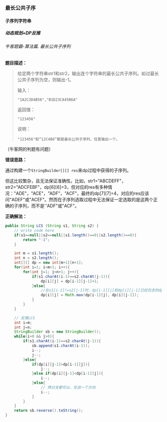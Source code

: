 ### 最长公共子序

#### 子序列字符串

##### 动态规划+DP反推

###### 牛客题霸-算法篇. 最长公共子序列

**题目描述：**

> 给定两个字符串str1和str2，输出连个字符串的最长公共子序列。如过最长公共子序列为空，则输出-1。
>
> 输入：
>
> ```
> "1A2C3D4B56","B1D23CA45B6A"
> ```
>
> 返回值：
>
> ```
> "123456"
> ```
>
> 说明：
>
> ```
> "123456"和“12C4B6”都是最长公共子序列，任意输出一个。
> ```

（牛客网的判题有问题）

**错误思路：**

通过构建一个`StringBuilder[][] res`来dp过程中获得的子序列。

但这比较繁杂，且无法保证准确性。比如，str1="ABCDEFF"，str2="ADCFEBF"，dp\[6\]\[6\]=3，但对应的res有多种情况："ADE"，"ACE"，"ADF"，"ACF"，最终的dp\[7\]\[7\]=4，对应的res应该问"ADEF"或"ACEF"。然而在子序列选取过程中无法保证一定选取的是这两个正确的子序列，而不是''ADF"或"ACF"。

**正确解法：**

```java
public String LCS (String s1, String s2) {
    // write code here
    if(s1==null||s2==null||s1.length()==0||s2.length()==0){
        return "-1";
    }

    int m = s1.length();
    int n = s2.length();
    int[][] dp = new int[m+1][n+1];
    for(int i=1; i<m+1; i++){
        for(int j=1; j<n+1; j++){
            if(s1.charAt(i-1)==s2.charAt(j-1)){
                dp[i][j] = dp[i-1][j-1]+1;
            }else{
                //在s1[i-1]!=s2[j-1]时，dp[i-1][j]和dp[i][j-1]已经包含的dp[i-1][j-1]的"可能性"
                dp[i][j] = Math.max(dp[i-1][j], dp[i][j-1]);
            }
        }
    }

    // 反推LCS
    int i=m;
    int j=n;
    StringBuilder sb = new StringBuilder();
    while(i>0 && j>0){
        if(s1.charAt(i-1)==s2.charAt(j-1)){
            sb.append(s1.charAt(i-1));
            i--;
            j--;
        }else{
            if(dp[i][j-1]>dp[i-1][j]){
                j--;
            }else if(dp[i][j-1]<dp[i-1][j]){
                i--;
            }else{
                // 两分支都可以，任选一个方向
                i--;
            }
        }
    }
    return sb.reverse().toString();
}
```

